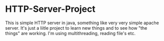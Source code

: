 # HTTP-Server-Project

This is simple HTTP server in java, something like very very simple apache server.
It's just a liitle project to learn new things and to see how "the things" are working.
I'm using multithreading, reading file's etc.
